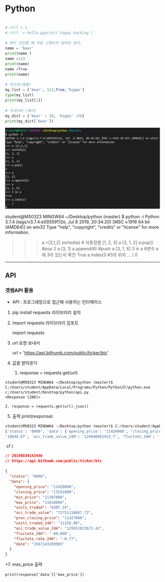 # Python



```python

# ctrl + n
# ctrl  + hello.pyprint('happy hacking')

# 변수 선언할 때 타입 신경쓰지 않아도 된다.
name = 'bear'
print(name )
name =123
print(name)
name =True
print(name)

# 리스트(배열)
my_list = ['bear', 123,True,'hippo']
type(my_list)   
print(my_list[1])

# 딕셔너리 (해시)
my_dict = {'bear' : 20, 'hippo' :50}
print(my_dict['bear'])
```



![](assets/whypython.png)

student@M50323 MINGW64 ~/Desktop/python (master)
$ python -i
Python 3.7.4 (tags/v3.7.4:e09359112e, Jul  8 2019, 20:34:20) [MSC v.1916 64 bit (AMD64)] on win32
Type "help", "copyright", "credits" or "license" for more information.

>>> a =[3,1,2] 
>>> sorted(a)   # 자동정렬
>>> [1, 2, 3]
>>> a
>>> [3, 1, 2]
>>> a.pop() #pop 
>>> 2
>>> a
>>> [3, 1]
>>> a.append(6) #push
>>> a
>>> [3, 1, 6]
>>> 3 in a #변수 a에 3이 있는지 확인
>>> True
>>> a.index(3 #3의 위치
>>> ... )
>>> 0

----



## API 

### 겟썸API 활용

-  API : 프로그래밍으로 접근해 사용하는 인터페이스

1. pip install requests 라이브러리 설치

2. import requests  라이브러리 임포트 

   import requests

3. url 요청 보내서 

   url = 'https://api.bithumb.com/public/ticker/btc'

4. 값을 받아온다
   1. response = requests.get(url)

```
student@M50323 MINGW64 ~/Desktop/python (master)$ C:/Users/student/AppData/Local/Programs/Python/Python37/python.exe c:/Users/student/Desktop/python/api.py
<Response [200]>
```

   	2. response = requests.get(url).json()

5. 출력
   print(response)

```python
student@M50323 MINGW64 ~/Desktop/python (master)$ C:/Users/student/AppData/Local/Programs/Python/Python37/python.exe c:/Users/student/Desktop/python/api.py
{'status': '0000', 'data': {'opening_price': '11426000', 'closing_price': '11553000', 'min_price': '11397000', 'max_price': '11618000', 'units_traded': '5860.71', 'acc_trade_value': '67600376437.43', 'prev_closing_price': '11427000', 'units_traded_24H':
'10848.87', 'acc_trade_value_24H': '124846681923.7', 'fluctate_24H': '-102,000', 'fluctate_rate_24H': '-0.88', 'date': '1567142693441'}}
```



​		cf )

```json
// 20190830143446
// https://api.bithumb.com/public/ticker/btc

{
  "status": "0000",
  "data": {
    "opening_price": "11426000",
    "closing_price": "11541000",
    "min_price": "11397000",
    "max_price": "11618000",
    "units_traded": "6307.19",
    "acc_trade_value": "72751110067.72",
    "prev_closing_price": "11427000",
    "units_traded_24H": "11256.99",
    "acc_trade_value_24H": "129551023672.42",
    "fluctate_24H": "-89,000",
    "fluctate_rate_24H": "-0.77",
    "date": "1567143209965"
  }
}
```





+7. max_price 출력

`print(response['data']['max_price'])`



